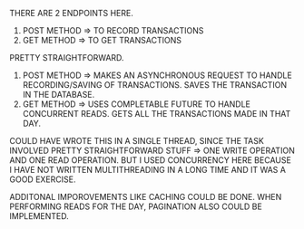 THERE ARE 2 ENDPOINTS HERE.
1. POST METHOD => TO RECORD TRANSACTIONS
2. GET METHOD => TO GET TRANSACTIONS

PRETTY STRAIGHTFORWARD.
1. POST METHOD => MAKES AN ASYNCHRONOUS REQUEST TO HANDLE RECORDING/SAVING OF TRANSACTIONS. SAVES THE TRANSACTION IN THE DATABASE.
2. GET METHOD => USES COMPLETABLE FUTURE TO HANDLE CONCURRENT READS. GETS ALL THE TRANSACTIONS MADE IN THAT DAY.

COULD HAVE WROTE THIS IN A SINGLE THREAD, 
SINCE THE TASK INVOLVED PRETTY STRAIGHTFORWARD STUFF => ONE WRITE OPERATION AND ONE READ OPERATION.
BUT I USED CONCURRENCY HERE BECAUSE I HAVE NOT WRITTEN MULTITHREADING IN A LONG TIME AND IT WAS A GOOD EXERCISE.

ADDITONAL IMPOROVEMENTS LIKE CACHING COULD BE DONE. WHEN PERFORMING READS FOR THE DAY, PAGINATION ALSO COULD BE IMPLEMENTED.
